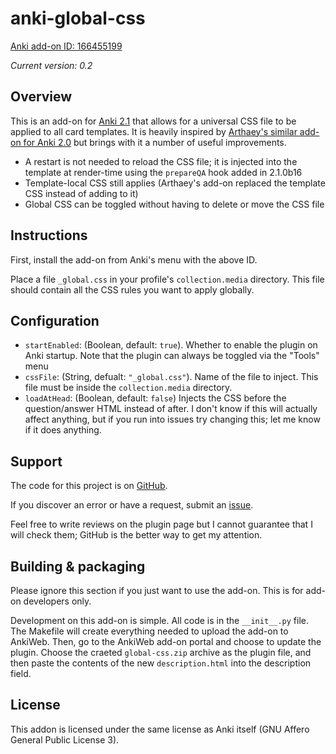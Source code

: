# anki-global-css

[Anki add-on ID: 166455199](https://ankiweb.net/shared/info/166455199)

*Current version: 0.2*

## Overview

This is an add-on for [Anki 2.1](https://apps.ankiweb.net) that allows for a
universal CSS file to be applied to all card templates. It is heavily inspired
by [Arthaey's similar add-on for Anki
2.0](https://github.com/Arthaey/anki-global-css) but brings with it a number of
useful improvements.

* A restart is not needed to reload the CSS file; it is injected into the
  template at render-time using the `prepareQA` hook added in 2.1.0b16
* Template-local CSS still applies (Arthaey's add-on replaced the template CSS
  instead of adding to it)
* Global CSS can be toggled without having to delete or move the CSS file

## Instructions

First, install the add-on from Anki's menu with the above ID.

Place a file `_global.css` in your profile's `collection.media` directory. This
file should contain all the CSS rules you want to apply globally.

## Configuration

* `startEnabled`: (Boolean, default: `true`). Whether to enable the plugin on
  Anki startup. Note that the plugin can always be toggled via the "Tools" menu
* `cssFile`: (String, defualt: `"_global.css"`). Name of the file to inject.
  This file must be inside the `collection.media` directory.
* `loadAtHead`: (Boolean, default: `false`) Injects the CSS before the
  question/answer HTML instead of after. I don't know if this will actually
  affect anything, but if you run into issues try changing this; let me know
  if it does anything.

## Support

The code for this project is on
[GitHub](https://github.com/zacharied/anki-global-css).

If you discover an error or have a request, submit an
[issue](https://github.com/zacharied/anki-global-css/issues/new).

Feel free to write reviews on the plugin page but I cannot guarantee that I
will check them; GitHub is the better way to get my attention.

## Building & packaging

Please ignore this section if you just want to use the add-on. This is for
add-on developers only.

Development on this add-on is simple. All code is in the `__init__.py` file.
The Makefile will create everything needed to upload the add-on to AnkiWeb.
Then, go to the AnkiWeb add-on portal and choose to update the plugin. Choose
the craeted `global-css.zip` archive as the plugin file, and then paste the
contents of the new `description.html` into the description field.

## License

This addon is licensed under the same license as Anki itself (GNU Affero General
Public License 3).
